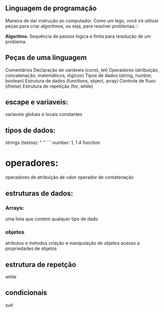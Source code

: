 ## Linguagem de programação 

Maneira de dar instrução ao computador.
Como um lego, você irá utilizar peças para criar algoritmos, ou seja, para resolver problemas.💡

**Algoritmo**: Sequência de passos lógica e finita para resolução de um problema.

## Peças de uma linguagem 

Comentários 
Declaração de variáveis (const, let)
Operadores (atribuição, concatenação, matemáticos, lógicos)
Tipos de dados (string, number, boolean)
Estrutura de dados (functions, object, array)
Controle de fluxo (if/else)
Estrutura de repetição (for, while)

## escape e variaveis:
variaveis globais e locais 
constantes 

## tipos de dados: 
strings (textos): " '' ```
number: 1, 1.4
function

# operadores: 
operadores de atribuição de valor 
operador de contatenação 

## estruturas de dados:

### Arrays:
uma lista que contem qualquer tipo de dado

### objetos 
atributos e metodos 
criação e manipulação de objetos 
acesso a propriedades de objetos 

## estrutura de repetção 
while 

## condicionais 
suit


